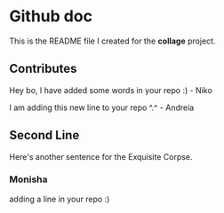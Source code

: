 # Github doc
This is the README file I created for the **collage** project.
## Contributes

Hey bo, I have added some words in your repo :) - Niko


I am adding this new line to your repo ^.^ - Andreia

<!-- This is a comment to showcase things that don't appear visually -->
## Second Line
Here's another sentence for the Exquisite Corpse. 

### Monisha
adding a line in your repo :)

